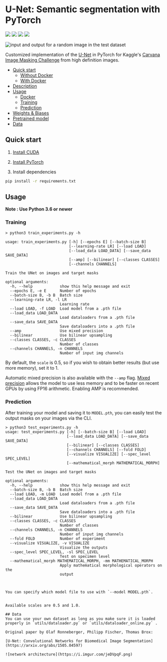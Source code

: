 # U-Net: Semantic segmentation with PyTorch
<a href="#"><img src="https://img.shields.io/github/workflow/status/milesial/PyTorch-UNet/Publish%20Docker%20image?logo=github&style=for-the-badge" /></a>
<a href="https://hub.docker.com/r/milesial/unet"><img src="https://img.shields.io/badge/docker%20image-available-blue?logo=Docker&style=for-the-badge" /></a>
<a href="https://pytorch.org/"><img src="https://img.shields.io/badge/PyTorch-v1.9.0-red.svg?logo=PyTorch&style=for-the-badge" /></a>
<a href="#"><img src="https://img.shields.io/badge/python-v3.6+-blue.svg?logo=python&style=for-the-badge" /></a>

![input and output for a random image in the test dataset](https://i.imgur.com/GD8FcB7.png)


Customized implementation of the [U-Net](https://arxiv.org/abs/1505.04597) in PyTorch for Kaggle's [Carvana Image Masking Challenge](https://www.kaggle.com/c/carvana-image-masking-challenge) from high definition images.

- [Quick start](#quick-start)
  - [Without Docker](#without-docker)
  - [With Docker](#with-docker)
- [Description](#description)
- [Usage](#usage)
  - [Docker](#docker)
  - [Training](#training)
  - [Prediction](#prediction)
- [Weights & Biases](#weights--biases)
- [Pretrained model](#pretrained-model)
- [Data](#data)

## Quick start

1. [Install CUDA](https://developer.nvidia.com/cuda-downloads)

2. [Install PyTorch](https://pytorch.org/get-started/locally/)

3. Install dependencies
```bash
pip install -r requirements.txt
```

## Usage
**Note : Use Python 3.6 or newer**

### Training

```console
> python3 train_experiments.py -h

usage: train_experiments.py [-h] [--epochs E] [--batch-size B]
                            [--learning-rate LR] [--load LOAD]
                            [--load_data LOAD_DATA] [--save_data SAVE_DATA]
                            [--amp] [--bilinear] [--classes CLASSES]
                            [--channels CHANNELS]

Train the UNet on images and target masks

optional arguments:
  -h, --help            show this help message and exit
  --epochs E, -e E      Number of epochs
  --batch-size B, -b B  Batch size
  --learning-rate LR, -l LR
                        Learning rate
  --load LOAD, -f LOAD  Load model from a .pth file
  --load_data LOAD_DATA
                        Load dataloaders from a .pth file
  --save_data SAVE_DATA
                        Save dataloaders into a .pth file
  --amp                 Use mixed precision
  --bilinear            Use bilinear upsampling
  --classes CLASSES, -c CLASSES
                        Number of classes
  --channels CHANNELS, -n CHANNELS
                        Number of input img channels

```

By default, the `scale` is 0.5, so if you wish to obtain better results (but use more memory), set it to 1.

Automatic mixed precision is also available with the `--amp` flag. [Mixed precision](https://arxiv.org/abs/1710.03740) allows the model to use less memory and to be faster on recent GPUs by using FP16 arithmetic. Enabling AMP is recommended.


### Prediction

After training your model and saving it to `MODEL.pth`, you can easily test the output masks on your images via the CLI.

```console
> python3 test_experiments.py -h
usage: test_experiments.py [-h] [--batch-size B] [--load LOAD]
                           [--load_data LOAD_DATA] [--save_data SAVE_DATA]
                           [--bilinear] [--classes CLASSES]
                           [--channels CHANNELS] [--fold FOLD]
                           [--visualize VISUALIZE] [--spec_level SPEC_LEVEL]
                           [--mathematical_morph MATHEMATICAL_MORPH]

Test the UNet on images and target masks

optional arguments:
  -h, --help            show this help message and exit
  --batch-size B, -b B  Batch size
  --load LOAD, -m LOAD  Load model from a .pth file
  --load_data LOAD_DATA
                        Load dataloaders from a .pth file
  --save_data SAVE_DATA
                        Save dataloaders into a .pth file
  --bilinear            Use bilinear upsampling
  --classes CLASSES, -c CLASSES
                        Number of classes
  --channels CHANNELS, -n CHANNELS
                        Number of input img channels
  --fold FOLD           Number of experiment
  --visualize VISUALIZE, -v VISUALIZE
                        Visualize the outputs
  --spec_level SPEC_LEVEL, -sl SPEC_LEVEL
                        Test on specimen level
  --mathematical_morph MATHEMATICAL_MORPH, -mm MATHEMATICAL_MORPH
                        Apply mathematical morphological operators on the
                        output



You can specify which model file to use with `--model MODEL.pth`.


Available scales are 0.5 and 1.0.

## Data
You can use your own dataset as long as you make sure it is loaded properly in `utils/dataloader.py` or `utils/dataloader_online.py` .

Original paper by Olaf Ronneberger, Philipp Fischer, Thomas Brox:

[U-Net: Convolutional Networks for Biomedical Image Segmentation](https://arxiv.org/abs/1505.04597)

![network architecture](https://i.imgur.com/jeDVpqF.png)

